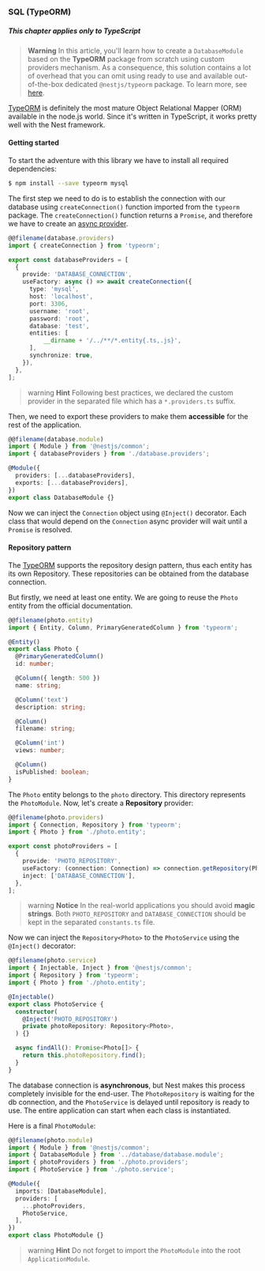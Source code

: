 ### SQL (TypeORM)

##### This chapter applies only to TypeScript

> **Warning** In this article, you'll learn how to create a `DatabaseModule` based on the **TypeORM** package from scratch using custom providers mechanism. As a consequence, this solution contains a lot of overhead that you can omit using ready to use and available out-of-the-box dedicated `@nestjs/typeorm` package. To learn more, see [here](/techniques/sql).

[TypeORM](https://github.com/typeorm/typeorm) is definitely the most mature Object Relational Mapper (ORM) available in the node.js world. Since it's written in TypeScript, it works pretty well with the Nest framework.

#### Getting started

To start the adventure with this library we have to install all required dependencies:

```bash
$ npm install --save typeorm mysql
```

The first step we need to do is to establish the connection with our database using `createConnection()` function imported from the `typeorm` package. The `createConnection()` function returns a `Promise`, and therefore we have to create an [async provider](/fundamentals/async-components).

```typescript
@@filename(database.providers)
import { createConnection } from 'typeorm';

export const databaseProviders = [
  {
    provide: 'DATABASE_CONNECTION',
    useFactory: async () => await createConnection({
      type: 'mysql',
      host: 'localhost',
      port: 3306,
      username: 'root',
      password: 'root',
      database: 'test',
      entities: [
          __dirname + '/../**/*.entity{.ts,.js}',
      ],
      synchronize: true,
    }),
  },
];
```

> warning **Hint** Following best practices, we declared the custom provider in the separated file which has a `*.providers.ts` suffix.

Then, we need to export these providers to make them **accessible** for the rest of the application.

```typescript
@@filename(database.module)
import { Module } from '@nestjs/common';
import { databaseProviders } from './database.providers';

@Module({
  providers: [...databaseProviders],
  exports: [...databaseProviders],
})
export class DatabaseModule {}
```

Now we can inject the `Connection` object using `@Inject()` decorator. Each class that would depend on the `Connection` async provider will wait until a `Promise` is resolved.

#### Repository pattern

The [TypeORM](https://github.com/typeorm/typeorm) supports the repository design pattern, thus each entity has its own Repository. These repositories can be obtained from the database connection.

But firstly, we need at least one entity. We are going to reuse the `Photo` entity from the official documentation.

```typescript
@@filename(photo.entity)
import { Entity, Column, PrimaryGeneratedColumn } from 'typeorm';

@Entity()
export class Photo {
  @PrimaryGeneratedColumn()
  id: number;

  @Column({ length: 500 })
  name: string;

  @Column('text')
  description: string;

  @Column()
  filename: string;

  @Column('int')
  views: number;

  @Column()
  isPublished: boolean;
}
```

The `Photo` entity belongs to the `photo` directory. This directory represents the `PhotoModule`. Now, let's create a **Repository** provider:

```typescript
@@filename(photo.providers)
import { Connection, Repository } from 'typeorm';
import { Photo } from './photo.entity';

export const photoProviders = [
  {
    provide: 'PHOTO_REPOSITORY',
    useFactory: (connection: Connection) => connection.getRepository(Photo),
    inject: ['DATABASE_CONNECTION'],
  },
];
```

> warning **Notice** In the real-world applications you should avoid **magic strings**. Both `PHOTO_REPOSITORY` and `DATABASE_CONNECTION` should be kept in the separated `constants.ts` file.

Now we can inject the `Repository<Photo>` to the `PhotoService` using the `@Inject()` decorator:

```typescript
@@filename(photo.service)
import { Injectable, Inject } from '@nestjs/common';
import { Repository } from 'typeorm';
import { Photo } from './photo.entity';

@Injectable()
export class PhotoService {
  constructor(
    @Inject('PHOTO_REPOSITORY')
    private photoRepository: Repository<Photo>,
  ) {}

  async findAll(): Promise<Photo[]> {
    return this.photoRepository.find();
  }
}
```

The database connection is **asynchronous**, but Nest makes this process completely invisible for the end-user. The `PhotoRepository` is waiting for the db connection, and the `PhotoService` is delayed until repository is ready to use. The entire application can start when each class is instantiated.

Here is a final `PhotoModule`:

```typescript
@@filename(photo.module)
import { Module } from '@nestjs/common';
import { DatabaseModule } from '../database/database.module';
import { photoProviders } from './photo.providers';
import { PhotoService } from './photo.service';

@Module({
  imports: [DatabaseModule],
  providers: [
    ...photoProviders,
    PhotoService,
  ],
})
export class PhotoModule {}
```

> warning **Hint** Do not forget to import the `PhotoModule` into the root `ApplicationModule`.
